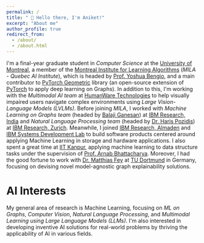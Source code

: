 ```yaml
---
permalink: /
title: " 👋 Hello there, I'm Aniket!"
excerpt: "About me"
author_profile: true
redirect_from: 
  - /about/
  - /about.html
---
```




I'm a final-year graduate student in *Computer Science* at the [University of Montreal](https://www.umontreal.ca/en/), a member of the [Montreal Institute for Learning Algorithms](https://mila.quebec/en/) (*MILA - Quebec AI Institute*), which is headed by [Prof. Yoshua Bengio](https://yoshuabengio.org/), and a main contributor to [PyTorch Geometric](https://pyg.org/) library (an open-source extension of [PyTorch](https://pytorch.org/) to apply deep learning on Graphs). In addition to this, I'm working with the *Multimodal AI team* at [HumanWare Technologies](https://www.humanware.com/en-canada/) to help visually impaired users navigate complex environments using *Large Vision-Language Models (LVLMs)*. Before joining *MILA*, I worked with *Machine Learning on Graphs team* (headed by [Balaji Ganesan](https://research.ibm.com/people/balaji-ganesan)) at [IBM Research, India](https://research.ibm.com/labs/india) and *Natural Language Processing team* (headed by [Dr. Haris Pozidis](https://research.ibm.com/people/haris-pozidis)) at [IBM Research, Zurich](https://www.zurich.ibm.com/). Meanwhile, I joined [IBM Research, Almaden](https://research.ibm.com/labs/almaden) and [IBM Systems Development Lab](https://www.ibm.com/storage) to build software products centered around applying Machine Learning in storage and hardware applications. I also spent a great time at [IIT Kanpur](https://www.iitk.ac.in/), applying machine learning to data structure tasks under the supervision of [Prof. Arnab Bhattacharya](https://iitk.ac.in/new/arnab-bhattacharya). Moreover, I had the good fortune to work with [Dr. Matthias Fey](https://rusty1s.github.io/#/) at [TU Dortmund](https://www.tu-dortmund.de/) in Germany, focusing on devising novel model-agnostic graph explainability solutions.

<!--- I'm a first-year graduate student in Computer Science at the University of Montreal and also a member of the Montreal Institute for Learning Algorithms (MILA - Quebec AI Institute), which is headed by [Prof. Yoshua Bengio](https://yoshuabengio.org/). Before joining MILA, I worked with Machine Learning on Graphs team (headed by [Balaji Ganesan](https://research.ibm.com/people/balaji-ganesan)) at IBM Research, India and Natural Language Processing team (headed by [Dr. Haris Pozidis](https://research.ibm.com/people/haris-pozidis)) at IBM Research, Zurich. Prior to that, I joined IBM Research, Almaden and IBM System Development Lab to build software products centered around applying Machine Learning in storage and hardware applications. I also spent a great time at IIT Kanpur, applying machine learning to data structure tasks under the supervision of [Prof. Arnab Bhattacharya](https://iitk.ac.in/new/arnab-bhattacharya).--->

# AI Interests
My general area of research is Machine Learning, focusing on *ML on Graphs*, *Computer Vision*, *Natural Language Processing*, and *Multimodal Learning using Large Language Models (LLMs)*. I'm also interested in developing inventive AI solutions for real-world problems by thriving the applicability of AI in various fields.






